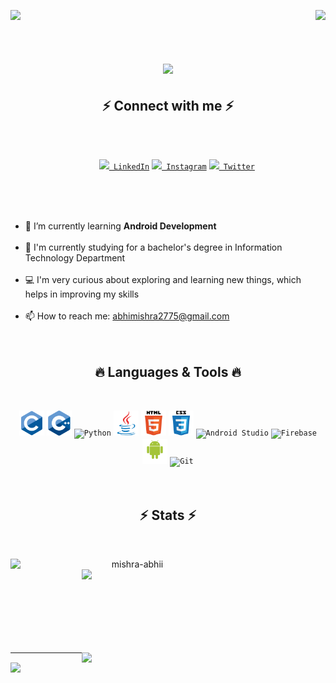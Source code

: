 <!-- ### Hi there 👋 -->

<!--
**mishra-abhii/mishra-abhii** is a ✨ _special_ ✨ repository because its `README.md` (this file) appears on your GitHub profile.

Here are some ideas to get you started:

- 🔭 I’m currently working on ...
- 🌱 I’m currently learning ...
- 👯 I’m looking to collaborate on ...
- 🤔 I’m looking for help with ...
- 💬 Ask me about ...
- 📫 How to reach me: ...
- 😄 Pronouns: ...
- ⚡ Fun fact: ...
-->

![](https://raw.githubusercontent.com/halfrost/halfrost/master/icons/header_.png)
<img align="right" src="https://visitor-badge.laobi.icu/badge?page_id=mishra-abhii.mishra-abhii"><br><br>


  <a href="https://git.io/typing-svg">
  <h1 align="center">
    <img src="https://readme-typing-svg.herokuapp.com/?lines=Hello,+There!+👋;This+is+Abhishek...&center=true&size=30"></h1>
  </a>

<h2 align="center">⚡ Connect with me ⚡</h2>
<br>
<p align="center">
  <code>
    <a href="https://www.linkedin.com/in/abhishek-mishra-173314214" title="LinkedIn Profile"><img width="30" src="https://raw.githubusercontent.com/rahuldkjain/github-profile-readme-generator/master/src/images/icons/Social/linked-in-alt.svg"> LinkedIn</a></code>
    <code><a href="https://www.instagram.com/abhimishra2775" title="Instagram Profile"><img width="30" src="https://raw.githubusercontent.com/rahuldkjain/github-profile-readme-generator/master/src/images/icons/Social/instagram.svg"> Instagram</a></code>
  <code><a href="https://twitter.com/Abhii_twt?t=FdlFUgzdoEVSCGHNCMVSRQ&s=09" title="Twitter Profile"><img width="30" src="https://raw.githubusercontent.com/rahuldkjain/github-profile-readme-generator/master/src/images/icons/Social/twitter.svg"> Twitter</a></code>
</p>
<br><br><br>


  - 🌱 I’m currently learning **Android Development**
  <br><br>
  - 🔬 I'm currently studying for a bachelor's degree in Information Technology Department
  <br><br>
  - 💻 I'm very curious about exploring and learning new things, which helps in improving my skills
  <br><br>
  - 📫 How to reach me: <a href="mailto: abhimishra2775@gmail.com">abhimishra2775@gmail.com</a><br><br><br>


<!-- <hr> -->
<h2 align="center">🔥 Languages & Tools 🔥</h2>
<br>
<p align="center">
  <code><img title="C" height="40" src="https://raw.githubusercontent.com/devicons/devicon/master/icons/c/c-original.svg"></code>
  <code><img title="C++" height="40" src="https://raw.githubusercontent.com/devicons/devicon/master/icons/cplusplus/cplusplus-original.svg"></code>
  <code><img title="Python" height="40" src="https://upload.wikimedia.org/wikipedia/commons/thumb/c/c3/Python-logo-notext.svg/640px-Python-logo-notext.svg.png"></code>
  <code><img title="Java" height="40" src="https://raw.githubusercontent.com/devicons/devicon/master/icons/java/java-original.svg"></code>
  <code><img title="HTML5" height="40" src="https://raw.githubusercontent.com/devicons/devicon/master/icons/html5/html5-original-wordmark.svg"></code>
  <code><img title="CSS" height="40" src="https://raw.githubusercontent.com/devicons/devicon/master/icons/css3/css3-original-wordmark.svg"></code>
<!--   <code><img title="Visual Studio Code" height="40" src="https://cdn.thenewstack.io/media/2021/10/4f0ac3e0-visual_studio_code.png"></code> -->
  <code><img title="Android Studio" height="40" src="https://techcrunch.com/wp-content/uploads/2020/10/image9.png"></code>
  <code><img title="Firebase" height="40" src="https://firebase.google.com/downloads/brand-guidelines/PNG/logo-logomark.png"></code>
  <code><img title="Android" height="40" src="https://raw.githubusercontent.com/devicons/devicon/master/icons/android/android-original-wordmark.svg"></code>
  <code><img title="Git" height="40" src="https://www.vectorlogo.zone/logos/git-scm/git-scm-icon.svg"></code
 
</p><br><br><br>
<!-- <hr> -->

<h2 align="center">⚡ Stats ⚡</h2>
<br>
<p align=center>
  <div align=center>
    <a href="https://github.com/denvercoder1/github-readme-streak-stats" title="Go to Source">
      <img align="left" width=390 src="https://github-readme-streak-stats.herokuapp.com/?user=mishra-abhii&theme=react&border=61dafb&hide_border=true" alt="mishra-abhii" />
    </a>
    <a href="https://github.com/anuraghazra/github-readme-stats" title="Go to Source">
      <img align="right" width=390 src="https://github-readme-stats.vercel.app/api?username=mishra-abhii&show_icons=true&theme=react&border_color=61dafb&hide_border=true" />
    </a>
  </div>
  <br><br><br><br><br><br><br><br>
  <div align=center>
    <a href="https://github.com/anuraghazra/github-readme-stats">
      <img width=390 align="right" src="https://github-readme-stats.vercel.app/api/top-langs/?username=mishra-abhii&hide=c%23,powershell,Mathematica,Ruby,Objective-C,Objective-C%2b%2b,Cuda&title_color=61dafb&text_color=ffffff&icon_color=61dafb&bg_color=20232a&langs_count=8&layout=compact&border_color=61dafb&hide_border=true" />
    </a>
      <img width=390 align="left" src="https://activity-graph.herokuapp.com/graph?username=mishra-abhii&theme=react-dark&bg_color=20232a&hide_border=true"/>
  </dic>
</p>
<hr>





